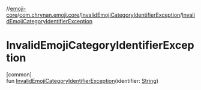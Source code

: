 //[emoji-core](../../../index.md)/[com.chrynan.emoji.core](../index.md)/[InvalidEmojiCategoryIdentifierException](index.md)/[InvalidEmojiCategoryIdentifierException](-invalid-emoji-category-identifier-exception.md)

# InvalidEmojiCategoryIdentifierException

[common]\
fun [InvalidEmojiCategoryIdentifierException](-invalid-emoji-category-identifier-exception.md)(identifier: [String](https://kotlinlang.org/api/latest/jvm/stdlib/kotlin/-string/index.html))
